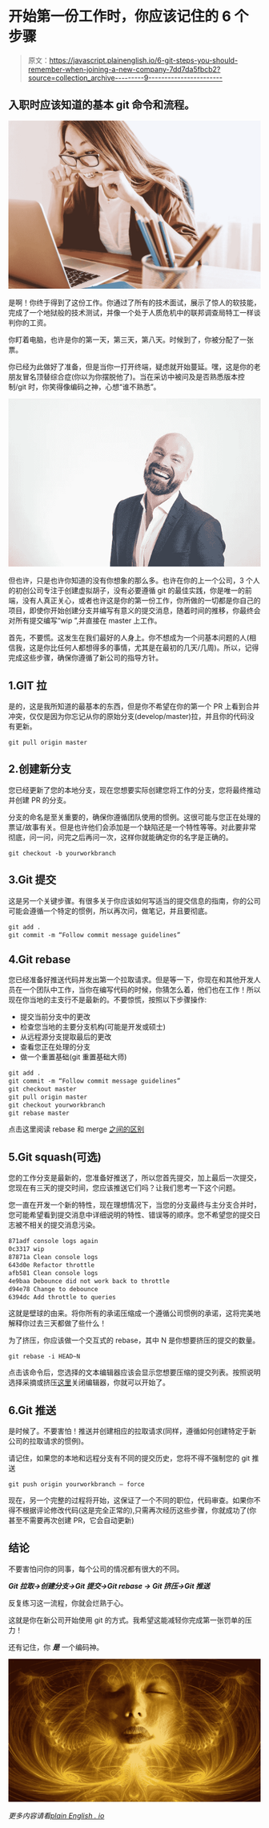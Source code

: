 # 开始第一份工作时，你应该记住的 6 个步骤

> 原文：<https://javascript.plainenglish.io/6-git-steps-you-should-remember-when-joining-a-new-company-7dd7da5fbcb2?source=collection_archive---------9----------------------->

## 入职时应该知道的基本 git 命令和流程。

![](img/9d0e2435b5f0d5473e7726beab75dbf9.png)

是啊！你终于得到了这份工作。你通过了所有的技术面试，展示了惊人的软技能，完成了一个地狱般的技术测试，并像一个处于人质危机中的联邦调查局特工一样谈判你的工资。

你盯着电脑，也许是你的第一天，第三天，第八天。时候到了，你被分配了一张票。

你已经为此做好了准备，但是当你一打开终端，疑虑就开始蔓延。嘿，这是你的老朋友冒名顶替综合症(你以为你摆脱他了)。当在采访中被问及是否熟悉版本控制/git 时，你笑得像编码之神，心想“谁不熟悉”。

![](img/b004ea443b383a51e0755d4c90b94e3b.png)

但也许，只是也许你知道的没有你想象的那么多。也许在你的上一个公司，3 个人的初创公司专注于创建虚拟胡子，没有必要遵循 git 的最佳实践，你是唯一的前端，没有人真正关心，或者也许这是你的第一份工作，你所做的一切都是你自己的项目，即使你开始创建分支并编写有意义的提交消息，随着时间的推移，你最终会对所有提交编写“wip ”,并直接在 master 上工作。

首先，不要慌。这发生在我们最好的人身上。你不想成为一个问基本问题的人(相信我，这是你比任何人都想得多的事情，尤其是在最初的几天/几周)。所以，记得完成这些步骤，确保你遵循了新公司的指导方针。

## 1.GIT 拉

是的，这是我所知道的最基本的东西，但是你不希望在你的第一个 PR 上看到合并冲突，仅仅是因为你忘记从你的原始分支(develop/master)拉，并且你的代码没有更新。

```
git pull origin master
```

## 2.创建新分支

您已经更新了您的本地分支，现在您想要实际创建您将工作的分支，您将最终推动并创建 PR 的分支。

分支的命名是至关重要的，确保你遵循团队使用的惯例。这很可能与您正在处理的票证/故事有关。但是也许他们会添加是一个缺陷还是一个特性等等。对此要非常彻底，问一问，问完之后再问一次，这样你就能确定你的名字是正确的。

```
git checkout -b yourworkbranch
```

## 3.Git 提交

这是另一个关键步骤。有很多关于你应该如何写适当的提交信息的指南，你的公司可能会遵循一个特定的惯例，所以再次问，做笔记，并且要彻底。

```
git add .
git commit -m “Follow commit message guidelines”
```

## 4.Git rebase

您已经准备好推送代码并发出第一个拉取请求。但是等一下，你现在和其他开发人员在一个团队中工作，当你在编写代码的时候，你猜怎么着，他们也在工作！所以现在你当地的主支行不是最新的。不要惊慌，按照以下步骤操作:

*   提交当前分支中的更改
*   检查您当地的主要分支机构(可能是开发或硕士)
*   从远程源分支提取最后的更改
*   查看您正在处理的分支
*   做一个重置基础(git 重置基础大师)

```
git add .
git commit -m “Follow commit message guidelines”
git checkout master
git pull origin master
git checkout yourworkbranch
git rebase master
```

点击这里阅读 rebase 和 merge [之间的区别](https://www.perforce.com/blog/vcs/git-rebase-vs-merge-which-better#:~:text=Git%20rebase%20and%20merge%20both%20integrate%20changes%20from%20one%20branch%20into%20another.&text=Git%20rebase%20moves%20a%20feature,new%20commit%2C%20preserving%20the%20history.)

## 5.Git squash(可选)

您的工作分支是最新的，您准备好推送了，所以您首先提交，加上最后一次提交，您现在有三天的提交时间，您应该推送它们吗？让我们思考一下这个问题。

您一直在开发一个新的特性，现在理想情况下，当您的分支最终与主分支合并时，您可能希望看到提交消息中详细说明的特性、错误等的顺序。您不希望您的提交日志被不相关的提交消息污染。

```
871adf console logs again     
0c3317 wip
87871a Clean console logs
643d0e Refactor throttle
afb581 Clean console logs
4e9baa Debounce did not work back to throttle
d94e78 Change to debounce 
6394dc Add throttle to queries 
```

这就是壁球的由来。将你所有的承诺压缩成一个遵循公司惯例的承诺，这将完美地解释你过去三天都做了些什么！

为了挤压，你应该做一个交互式的 rebase，其中 N 是你想要挤压的提交的数量。

```
git rebase -i HEAD~N
```

点击该命令后，您选择的文本编辑器应该会显示您想要压缩的提交列表。按照说明选择采摘或挤压[这里](https://www.git-tower.com/learn/git/faq/git-squash/)关闭编辑器，你就可以开始了。

## 6.Git 推送

是时候了。不要害怕！推送并创建相应的拉取请求(同样，遵循如何创建特定于新公司的拉取请求的惯例)。

请记住，如果您的本地和远程分支有不同的提交历史，您将不得不强制您的 git 推送

```
git push origin yourworkbranch — force
```

现在，另一个完整的过程将开始，这保证了一个不同的职位，代码审查。如果你不得不根据评论修改代码(这是完全正常的),只需再次经历这些步骤，你就成功了(你甚至不需要再次创建 PR，它会自动更新)

## 结论

不要害怕问你的同事，每个公司的情况都有很大的不同。

***Git 拉取→创建分支→Git 提交→Git rebase → Git 挤压→Git 推送***

反复练习这一流程，你就会烂熟于心。

这就是你在新公司开始使用 git 的方式。我希望这能减轻你完成第一张罚单的压力！

还有记住，你 ***是*** 一个编码神。

![](img/ec63a5b70218ac5e92ce7240fb2dce69.png)

*更多内容请看*[*plain English . io*](http://plainenglish.io/)